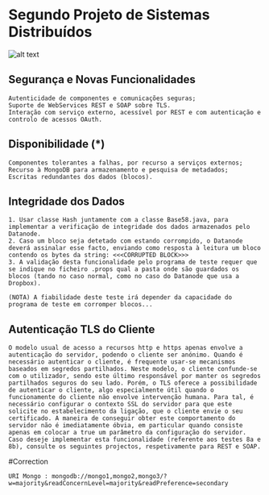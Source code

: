 # Segundo Projeto de Sistemas Distribuídos

![alt text](http://asc.di.fct.unl.pt/sd/labs/tp2/tp2-updated-architecture.png)


## Segurança e Novas Funcionalidades
	Autenticidade de componentes e comunicações seguras;
	Suporte de WebServices REST e SOAP sobre TLS.
	Interação com serviço externo, acessível por REST e com autenticação e controlo de acessos OAuth.

## Disponibilidade (*)
	Componentes tolerantes a falhas, por recurso a serviços externos;
	Recurso à MongoDB para armazenamento e pesquisa de metadados;
	Escritas redundantes dos dados (blocos).

## Integridade dos Dados

	1. Usar classe Hash juntamente com a classe Base58.java, para implementar a verificação de integridade dos dados armazenados pelo Datanode.
	2. Caso um bloco seja detetado com estando corrompido, o Datanode deverá assinalar esse facto, enviando como resposta à leitura um bloco contendo os bytes da string: <<<CORRUPTED BLOCK>>>
	3. A validação desta funcionalidade pelo programa de teste requer que se indique no ficheiro .props qual a pasta onde são guardados os blocos (tando no caso normal, como no caso do Datanode que usa a Dropbox).
	
	(NOTA) A fiabilidade deste teste irá depender da capacidade do programa de teste em corromper blocos...

## Autenticação TLS do Cliente

	O modelo usual de acesso a recursos http e https apenas envolve a autenticação do servidor, podendo o cliente ser anónimo. Quando é necessário autenticar o cliente, é frequente usar-se mecanismos baseados em segredos partilhados. Neste modelo, o cliente confunde-se com o utilizador, sendo este último responsável por manter os segredos partilhados seguros do seu lado. Porém, o TLS oferece a possibilidade de autenticar o cliente, algo especialmente útil quando o funcionamente do cliente não envolve intervenção humana. Para tal, é necessário configurar o contexto SSL do servidor para que este solicite no estabelecimento da ligação, que o cliente envie o seu certificado. A maneira de conseguir obter este comportamento do servidor não é imediatamente óbvia, em particular quando consiste apenas em colocar a true um parâmetro da configuração do servidor. Caso deseje implementar esta funcionalidade (referente aos testes 8a e 8b), consulte os seguintes projectos, respetivamente para REST e SOAP.

#Correction

	URI Mongo : mongodb://mongo1,mongo2,mongo3/?w=majority&readConcernLevel=majority&readPreference=secondary

	


